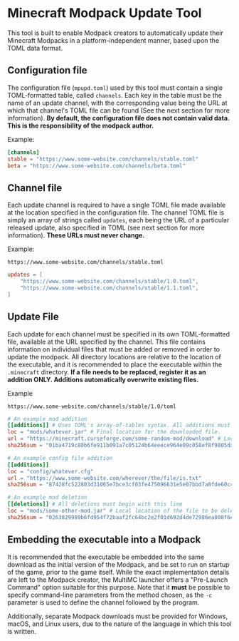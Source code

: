 # Minecraft Modpack Update Tool
This tool is built to enable Modpack creators to automatically update their Minecraft Modpacks in a platform-independent manner, based upon the TOML data format.

## Configuration file

The configuration file (`mpupd.toml`) used by this tool must contain a single TOML-formatted table, called `channels`. Each key in the table must be the name of an update channel, with the corresponding value being the URL at which that channel's TOML file can be found (See the next section for more information). **By default, the configuration file does not contain valid data. This is the responsibility of the modpack author.**

Example: 

```toml
[channels]
stable = "https://www.some-website.com/channels/stable.toml"
beta = "https://www.some-website.com/channels/beta.toml"
```

## Channel file

Each update channel is required to have a single TOML file made available at the location specified in the configuration file. The channel TOML file is simply an array of strings called `updates`, each being the URL of a particular released update, also specified in TOML (see next section for more information). **These URLs must never change.** 

Example:

`https://www.some-website.com/channels/stable.toml`

```toml
updates = [
    "https://www.some-website.com/channels/stable/1.0.toml",
    "https://www.some-website.com/channels/stable/1.1.toml",
]
```

## Update File

Each update for each channel must be specified in its own TOML-formatted file, available at the URL specified by the channel. This file contains information on individual files that must be added or removed in order to update the modpack. All directory locations are relative to the location of the executable, and it is recommended to place the executable within the `.minecraft` directory. **If a file needs to be replaced, register it as an addition ONLY. Additions automatically overwrite existing files.**

Example

`https://www.some-website.com/channels/stable/1.0/toml`

```toml
# An example mod addition
[[additions]] # Uses TOML's array-of-tables syntax. All additions must begin with this line
loc = "mods/whatever.jar" # Final location for the downloaded file.
url = "https://minecraft.curseforge.com/some-random-mod/download" # Location from which the new file can be downloaded.
sha256sum = "01ba4719c80b6fe911b091a7c05124b64eeece964e09c058ef8f9805daca546b" # SHA256 Checksum of the file at the url above. Used to verify the integrity of the downloaded file.

# An example config file addition
[[additions]]
loc = "config/whatever.cfg"
url = "https://www.some-website.com/wherever/the/file/is.txt"
sha256sum = "87428fc522803d31065e7bce3cf03fe475096631e5e07bbd7a0fde60c4cf25c7"

# An example mod deletion
[[deletions]] # All deletions must begin with this line
loc = "mods/some-other-mod.jar" # Local location of the file to be deleted.
sha256sum = "0263829989b6fd954f72baaf2fc64bc2e2f01d692d4de72986ea808f6e99813f" # SHA256 Checksum of the local file. The file will **ONLY** be deleted if the checksum is valid.
```

## Embedding the executable into a Modpack

It is recommended that the executable be embedded into the same download as the initial version of the Modpack, and be set to run on startup of the game, prior to the game itself. While the exact implementation details are left to the Modpack creator, the MultiMC launcher offers a "Pre-Launch Command" option suitable for this purpose. Note that it **must** be possible to specify command-line parameters from the method chosen, as the `-c` parameter is used to define the channel followed by the program.

Additionally, separate Modpack downloads must be provided for Windows, macOS, and Linux users, due to the nature of the language in which this tool is written.